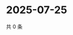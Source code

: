 # 2025-07-25

共 0 条

<!-- BEGIN ZHIHUQUESTIONS -->
<!-- 最后更新时间 Fri Jul 25 2025 21:30:49 GMT+0800 (China Standard Time) -->

<!-- END ZHIHUQUESTIONS -->
